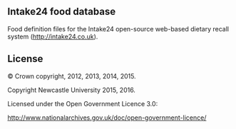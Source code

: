 ## Intake24 food database

Food definition files for the Intake24 open-source web-based dietary recall system (http://intake24.co.uk).

## License

© Crown copyright, 2012, 2013, 2014, 2015.

Copyright Newcastle University 2015, 2016.

Licensed under the Open Government Licence 3.0: 

http://www.nationalarchives.gov.uk/doc/open-government-licence/

